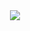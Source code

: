 <div style="text-align: center;">
  <img src="https://i.imgur.com/D3lJNvg.png" style="magin: 0 auto;">
</div>
